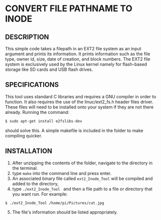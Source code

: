 # CONVERT FILE PATHNAME TO INODE

## DESCRIPTION
This simple code takes a filepath in an EXT2 file system as an input argument and prints its
information. It prints information such as the file type, owner id, size, date of creation,
and block numbers. The EXT2 file system is exclusively used by the Linux kernel namely for 
flash-based storage like SD cards and USB flash drives.

## SPECIFICATIONS
This tool uses standard C libraries and requires a GNU compiler in order to function. It also 
requires the use of the linuc/ext2_fs.h header files driver. These files will need to be installed 
onto your system if they are not there already. Running the command:

```bash
$ sudo apt-get install e2fslibs-dev
```

should solve this. A simple makefile is included in the folder to make compiling quicker. 

## INSTALLATION
1. After unzipping the contents of the folder, navigate to the directory in the terminal.
2. type `make` into the command line and press enter.
3. An associated binary file called `ext2_Inode_Tool` will be compiled and added to the directory,
4. type `./ext2_Inode_Tool ` and then a file path to a file or directory that you want run. For example:

```bash
$ ./ext2_Inode_Tool /home/pi/Pictures/cat.jpg
```

5. The file's information should be listed appropriately.
